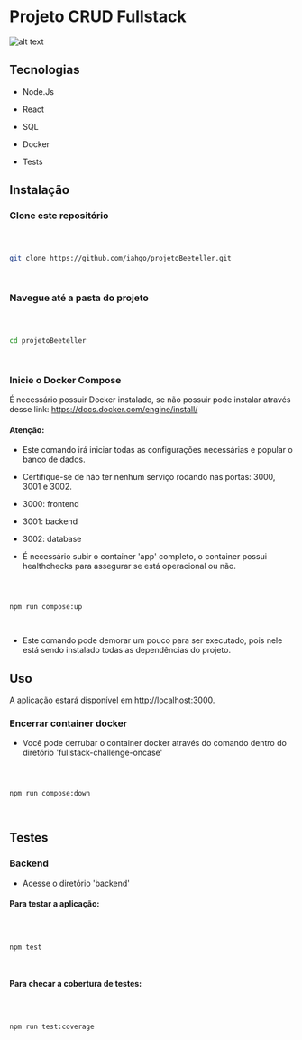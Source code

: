 

# Projeto CRUD Fullstack

  
  ![alt text](./fotoapponcase.png)
  
  

## Tecnologias

  

- Node.Js

- React

- SQL

- Docker

- Tests

  

## Instalação

### Clone este repositório

  

```bash

  

git clone https://github.com/iahgo/projetoBeeteller.git

  

```

  

  

### Navegue até a pasta do projeto

  

  

```bash

  

cd projetoBeeteller

  

```

  

  

### Inicie o Docker Compose

É necessário possuir Docker instalado, se não possuir pode instalar através desse link: https://docs.docker.com/engine/install/

#### Atenção:

- Este comando irá iniciar todas as configurações necessárias e popular o banco de dados.

- Certifique-se de não ter nenhum serviço rodando nas portas: 3000, 3001 e 3002.

- 3000: frontend

- 3001: backend

- 3002: database

- É necessário subir o container 'app' completo, o container possui healthchecks para assegurar se está operacional ou não.

  

```bash

  

npm run compose:up

  

```

  

- Este comando pode demorar um pouco para ser executado, pois nele está sendo instalado todas as dependências do projeto.

  

  

## Uso

  

  

A aplicação estará disponível em http://localhost:3000.

  
  

### Encerrar container docker

- Você pode derrubar o container docker através do comando dentro do diretório 'fullstack-challenge-oncase'

```bash

  

npm run compose:down

  

```

## Testes
###  Backend
- Acesse o diretório 'backend'
#### Para testar a aplicação:
 ```bash

  

npm test

  

```

#### Para checar a cobertura de testes:
 ```bash

  

npm run test:coverage

  

```